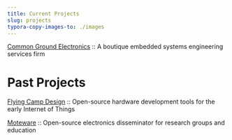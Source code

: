 ```yaml
---
title: Current Projects
slug: projects
typora-copy-images-to: ./images
---
```


[Common Ground Electronics](https://cgnd.dev/) :: A boutique embedded systems engineering services firm

# Past Projects

[Flying Camp Design](https://flyingcamp.design/) :: Open-source hardware development tools for the early Internet of Things

[Moteware](https://web.archive.org/web/20140106080903/http://moteware.com/) :: Open-source electronics disseminator for research groups and education
